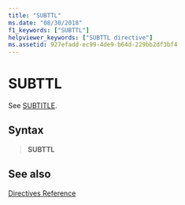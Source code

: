 ```yaml
---
title: "SUBTTL"
ms.date: "08/30/2018"
f1_keywords: ["SUBTTL"]
helpviewer_keywords: ["SUBTTL directive"]
ms.assetid: 927efadd-ec99-4de9-b64d-229bb2df3bf4
---
```

# SUBTTL

See [SUBTITLE](../../assembler/masm/subtitle.md).

## Syntax

> **SUBTTL**

## See also

[Directives Reference](../../assembler/masm/directives-reference.md)<br/>